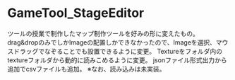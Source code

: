 # GameTool_StageEditor

ツールの授業で制作したマップ制作ツールを好みの形に変えたもの。
drag&dropのみでしかImageの配置しかできなかったので、Imageを選択、マウスドラッグでなぞることでも設置できるように変更。
Textureをフォルダ内のtextureフォルダから動的に読みこめるように変更。
jsonファイル形式出力から追加でcsvファイルも追加。
※なお、読み込みは未実装。

